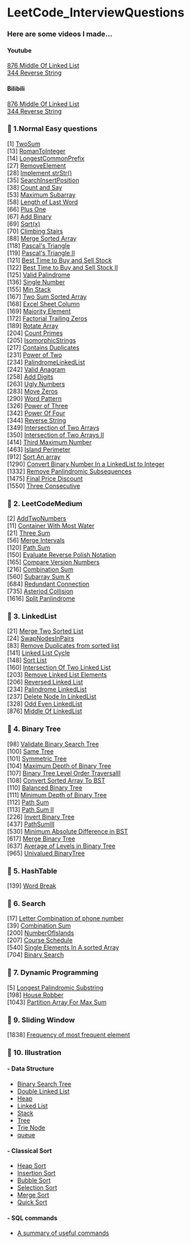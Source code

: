 # LeetCode_InterviewQuestions
### Here are some videos I made...
#### Youtube
[876 Middle Of Linked List](https://www.youtube.com/watch?v=lOb8Ylf_-0c)<br/>
[344 Reverse String](https://www.youtube.com/watch?v=aZgcX9oGBXM&t=27s)<br/>
#### Bilibili
[876 Middle Of Linked List](https://www.bilibili.com/video/BV1sv411C7Gk/)<br/>
[344 Reverse String](https://www.bilibili.com/video/BV1zv41117TK/)<br/>

### 🤪 1.Normal Easy questions<br/>
[1] [TwoSum](LeetCodeEasy/1TwoSum.py)<br/>
[13] [RomanToInteger](LeetCodeEasy/13RomanToInteger.py)<br/>
[14] [LongestCommonPrefix](LeetCodeEasy/14LongestCommonPrefix.py)<br/>
[27] [RemoveElement](LeetCodeEasy/27RemoveElement.py)<br/>
[28] [Implement strStr()](LeetCodeEasy/28ImplementstrStr.py)<br/>
[35] [SearchInsertPosition](LeetCodeEasy/35SearchInsertPosition.py)<br/>
[38] [Count and Say](LeetCodeEasy/38countAndSay.py)<br/>
[53] [Maximum Subarray](LeetCodeEasy/53MaximumSubarray.py)<br/>
[58] [Length of Last Word](LeetCodeEasy/58LengthOfLastWord.py)<br/>
[66] [Plus One](LeetCodeEasy/66PlusOne.py)<br/>
[67] [Add Binary](LeetCodeEasy/67AddBinary.py)<br/>
[69] [Sqrt(x)](LeetCodeEasy/69Sqrt.py)<br/>
[70] [Climbing Stairs](LeetCodeEasy/70ClimbingStairs.py)<br/>
[88] [Merge Sorted Array](LeetCodeEasy/88MergedSortedArray.py)<br/>
[118] [Pascal's Triangle](LeetCodeEasy/118PascalTriangle.py)<br/>
[119] [Pascal's Triangle II](LeetCodeEasy/119PascalTriangle.py)<br/>
[121] [Best Time to Buy and Sell Stock](LeetCodeEasy/121BestTimeToBuySellStock.py)<br/>
[122] [Best Time to Buy and Sell Stock II](LeetCodeEasy/122BestTimeToBuySellStock.py)<br/>
[125] [Valid Palindrome](LeetCodeEasy/125ValidPalindrome.py)<br/>
[136] [Single Number](LeetCodeEasy/136SingleNumber.py)<br/>
[155] [Min Stack](LeetCodeEasy/155MinStack.py)<br/>
[167] [Two Sum Sorted Array](LeetCodeEasy/167TwoSumSortedArray.py)<br/>
[168] [Excel Sheet Column](LeetCodeEasy/168ExcelSheetColumn.py)<br/>
[169] [Majority Element](LeetCodeEasy/169MajorityElement.py)<br/>
[172] [Factorial Trailing Zeros](LeetCodeEasy/172FactorialTrailingZeros.py)<br/>
[189] [Rotate Array](LeetCodeEasy/189RotateArray.py)<br/>
[204] [Count Primes](LeetCodeEasy/204CountPrimes.py)<br/>
[205] [IsomorphicStrings](LeetCodeEasy/205IsomorphicStrings.py)<br/>
[217] [Contains Duplicates](LeetCodeEasy/217ContainsDuplicates.py)<br/>
[231] [Power of Two](LeetCodeEasy/231PowerOfTwo.py)<br/>
[234] [PalindromeLinkedList](LeetCodeEasy/234PalindromeLinkedList.py)<br/>
[242] [Valid Anagram](LeetCodeEasy/242ValidAnagram.py)<br/>
[258] [Add Digits](LeetCodeEasy/258AddDigits.py)<br/>
[263] [Ugly Numbers](LeetCodeEasy/263UglyNumber.py)<br/>
[283] [Move Zeros](LeetCodeEasy/283MoveZeros.py)<br/>
[290] [Word Pattern](LeetCodeEasy/290WordPattern.py)<br/>
[326] [Power of Three](LeetCodeEasy/326PowerOfThree.py)<br/>
[342] [Power Of Four](LeetCodeEasy/342PowerOfFour.py)<br/>
[344] [Reverse String](LeetCodeEasy/344RevserString.py)<br/>
[349] [Intersection of Two Arrays](LeetCodeEasy/349IntersectionOfTwoArrays.py)<br/>
[350] [Intersection of Two Arrays II](LeetCodeEasy/350IntersectionOfTwoArraysII.py)<br/>
[414] [Third Maximum Number](LeetCodeEasy/414ThirdMaximumNumber.py)<br/>
[463] [Island Perimeter](LeetCodeEasy/463IslandPerimeter.py)<br/>
[912] [Sort An array](LeetCodeEasy/912SortAnArray.py)<br/>
[1290] [Convert Binary Number In a LinkedList to Integer](LeetCodeEasy/1290ConvertBinaryNumberInALinkedListToInteger.py)<br/>
[1332] [Remove Panlindromic Subsequences](LeetCodeEasy/1332RemovePalindromicSubsequences.py)<br/>
[1475] [Final Price Discount](LeetCodeEasy/1475FinalPriceDiscount.py)<br/>
[1550] [Three Consecutive](LeetCodeEasy/1550ThreeConsecutiveOdds.py)<br/>

### 🤪 2. LeetCodeMedium
[2] [AddTwoNumbers](LeetCodeMedium/2AddTwoNumbers.py)<br/>
[11] [Container With Most Water](LeetCodeMedium/11ContainerWithMostWater.py)<br/>
[21] [Three Sum](LeetCodeMedium/21ThreeSum.py)<br/>
[56] [Merge Intervals](LeetCodeMedium/56MergeIntervals.py)<br/>
[120] [Path Sum](LeetCodeMedium/120PathSum.py)<br/>
[150] [Evaluate Reverse Polish Notation](LeetCodeMedium/150EvalReversePolishN.py)<br/>
[165] [Compare Version Numbers](LeetCodeMedium/165CompareVersionNumbers.py)<br/>
[216] [Combination Sum](LeetCodeMedium/216CombinationSum.py)<br/>
[560] [Subarray Sum K](LeetCodeMedium/560SubarraySumK.py)<br/>
[684] [Redundant Connection](LeetCodeMedium/684RedudantConnection.py)<br/>
[735] [Asteriod Collision](LeetCodeMedium/735AsteroidCollision.py)<br/>
[1616] [Split Panlindrome](LeetCodeMedium/1616SplitPalindrome.py)<br/>

### 🤪 3. LinkedList
[21] [Merge Two Sorted List](LinkedList/21MergeTwoSortedList.py)<br/>
[24] [SwapNodesInPairs](LinkedList/24SwpNodesInPairs.py)<br/>
[83] [Remove Duplicates from sorted list](LinkedList/83RemoveDuplicatesSortedList.py)<br/>
[141] [Linked List Cycle](LinkedList/141LinkedListCycle.py)<br/>
[148] [Sort List](LinkedList/148SortList.py)<br/>
[160] [Intersection Of Two Linked List](LinkedList/160IntersectionOfTwoLinkedList.py)<br/>
[203] [Remove Linked List Elements](LinkedList/203RemoveLinkedListElements.py)<br/>
[206] [Reversed Linked List](LinkedList/206ReverseLinkedList.py)<br/>
[234] [Palindrome LinkedList](LinkedList/234PalindromeLinkedList.py)<br/>
[237] [Delete Node In LinkedList](LinkedList/237DeleteNodeInLinkedList.py)<br/>
[328] [Odd Even LinkedList](LinkedList/328OddEvenLinkedList.py)<br/>
[876] [Middle Of LinkedList](LinkedList/876MiddleOfLinkedList.py)<br/>


### 🤪 4. Binary Tree
[98] [Validate Binary Search Tree](BinaryTree/98ValidateBinarySearchTree.py)<br/>
[100] [Same Tree](BinaryTree/100SameTree.py)<br/>
[101] [Symmetric Tree](BinaryTree/101SymmetricTree.py)<br/>
[104] [Maximum Depth of Binary Tree](BinaryTree/104MaxDepthOfBST.py)<br/>
[107] [Binary Tree Level Order TraversalII](BinaryTree/107BinaryTreeLevelOrderTraversal.py)<br/>
[108] [Convert Sorted Array To BST](BinaryTree/108ConvertSortedArray.py)<br/>
[110] [Balanced Binary Tree](BinaryTree/110BalancedBinaryTree.py)<br/>
[111] [Minimum Depth of Binary Tree](BinaryTree/111MinimumDepthBinaryTree.py)<br/>
[112] [Path Sum](BinaryTree/112PathSum.py)<br/>
[113] [Path Sum II](BinaryTree/113PathSumII.py)<br/>
[226] [Invert Binary Tree](BinaryTree/226InvertBinaryTree.py)<br/>
[437] [PathSumIII](BinaryTree/437PathSumIII.py)<br/>
[530] [Minimum Absolute Difference in BST](BinaryTree/530MinAbsDiffTreeBST.py)<br/>
[617] [Merge Binary Tree](BinaryTree/617MergeBinaryTree.py)<br/>
[637] [Average of Levels in Binary Tree](BinaryTree/637AverageLevelsBT.py)<br/>
[965] [Univalued BinaryTree](BinaryTree/965UnivaluedBinaryTree.py)<br/>

### 🤪 5. HashTable
[139] [Word Break](HashTable/139WordBreak.py)

### 🤪 6. Search
[17] [Letter Combination of phone number](Search/17LetterCombinationOfPhoneNumber.py)<br/>
[39] [Combination Sum](Search/39CombinationSum.py)<br/>
[200] [NumberOfIslands](Search/200NumberOfIslands.py)<br/>
[207] [Course Schedule](Search/207CourseSchedule.py)<br/>
[540] [Single Elements In A sorted Array](Search/540SingleElementInASortedArray.py)<br/>
[704] [Binary Search](Search/704BinarySearch.py)<br/>

### 🤪 7. Dynamic Programming
[5] [Longest Palindromic Substring](DynamicProgramming/5LongestPalindromicSubstring.py)<br/>
[198] [House Robber](DynamicProgramming/198HouseRobber.py)<br/>
[1043] [Partition Array For Max Sum](DynamicProgramming/1043PartitionArrayforMaxSum.py)</br>

### 🤪 9. Sliding Window
[1838] [Frequency of most frequent element](slidingWindow/1838freqOfMostFreqElement.py)</br>


### 🤪 10. Illustration
#### - Data Structure</br>
- [Binary Search Tree](dataStructure/binarySearchTree.py)</br>
- [Double Linked List](dataStructure/doubleLinkedLIst.py)</br>
- [Heap](dataStructure/heap.py)<br/>
- [Linked List](dataStructure/linkedList.py)</br>
- [Stack](LeetCodeEasy/155MinStack.py)</br>
- [Tree](dataStructure/tree.py)<br/>
- [Trie Node](dataStructure/trieNode.py)<br>
- [queue](dataStructure/queue.py)</br>
#### - Classical Sort
   - [Heap Sort](ClassicalSort/heapsort.py)
   - [Insertion Sort](ClassicalSort/InsertionSort.py)
   - [Bubble Sort](ClassicalSort/BubbleSort.py)
   - [Selection Sort](ClassicalSort/SelectionSort.py)
   - [Merge Sort](ClassicalSort/MergeSort.py)
   - [Quick Sort](ClassicalSort/QuickSort.py)

#### - SQL commands
   - [A summary of useful commands](SQL)


